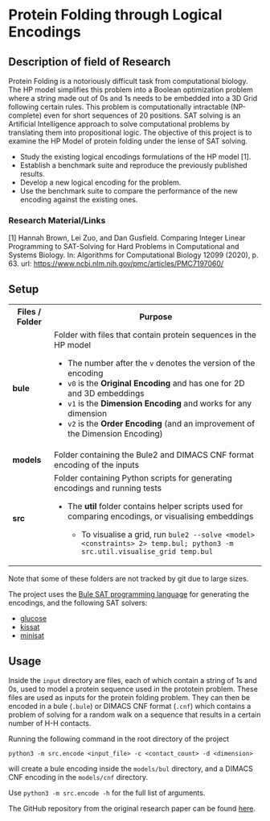 # Protein Folding through Logical Encodings

## Description of field of Research

Protein Folding is a notoriously difficult task from computational biology.
The HP model simplifies this problem into a Boolean optimization problem where a string made out of 0s and 1s needs to be embedded into a 3D Grid following certain rules.
This problem is computationally intractable (NP-complete) even for short sequences of 20 positions.
SAT solving is an Artificial Intelligence approach to solve computational problems by translating them into propositional logic.
The objective of this project is to examine the HP Model of protein folding under the lense of SAT solving.

- Study the existing logical encodings formulations of the HP model [1].
- Establish a benchmark suite and reproduce the previously published results.
- Develop a new logical encoding for the problem.
- Use the benchmark suite to compare the performance of the new encoding against the existing ones.

### Research Material/Links

[1] Hannah Brown, Lei Zuo, and Dan Gusfield. Comparing Integer Linear Programming to SAT-Solving for Hard Problems in Computational and Systems Biology. In: Algorithms for Computational Biology 12099 (2020), p. 63. url: https://www.ncbi.nlm.nih.gov/pmc/articles/PMC7197060/

## Setup

<table>
  <tbody>
    <tr>
      <th>Files / Folder</th>
      <th>Purpose</th>
    </tr>
    <tr>
      <td><b>bule</b></td>
      <td>
         Folder with files that contain protein sequences in the HP model
         <ul>
            <li>The number after the <code>v</code> denotes the version of the encoding</li>
            <li> <code>v0</code> is the <b>Original Encoding</b> and has one for 2D and 3D embeddings</li>
            <li> <code>v1</code> is the <b>Dimension Encoding</b> and works for any dimension</li>
            <li> <code>v2</code> is the <b>Order Encoding</b> (and an improvement of the Dimension Encoding)</li>
         </ul>
      </td>
    </tr>
    <tr>
      <td><b>models</b></td>
      <td>Folder containing the Bule2 and DIMACS CNF format encoding of the inputs</td>
    </tr>
    <tr>
      <td><b>src</b></td>
      <td>
         Folder containing Python scripts for generating encodings and running tests
         <ul>
            <li>The <b>util</b> folder contains helper scripts used for comparing encodings, or visualising embeddings</li>
            <ul>
              <li>To visualise a grid, run <code>bule2 --solve &lt;model> &lt;constraints> 2> temp.bul; python3 -m src.util.visualise_grid temp.bul</code>
            </ul>
         </ul>
      </td>
    </tr>
  </tbody>
</table>

Note that some of these folders are not tracked by git due to large sizes.

The project uses the [Bule SAT programming language](https://github.com/vale1410/bule) for generating the encodings, and the following SAT solvers: 
- [glucose](https://github.com/mi-ki/glucose-syrup)
- [kissat](https://github.com/arminbiere/kissat)
- [minisat](https://github.com/niklasso/minisat)

## Usage

Inside the `input` directory are files, each of which contain a string of 1s and 0s, used to model a protein sequence used in the prototein problem.
These files are used as inputs for the protein folding problem.
They can then be encoded in a bule (`.bule`) or DIMACS CNF format (`.cnf`) which contains a problem of solving for a random walk on a sequence that results in a certain number of H-H contacts.

Running the following command in the root directory of the project

```
python3 -m src.encode <input_file> -c <contact_count> -d <dimension>
```

will create a bule encoding inside the `models/bul` directory, and a DIMACS CNF encoding in the `models/cnf` directory.

Use `python3 -m src.encode -h` for the full list of arguments.

The GitHub repository from the original research paper can be found [here](https://github.com/hannah-aught/prototein-problem).

